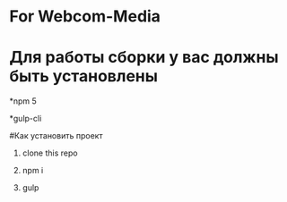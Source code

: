 # For Webcom-Media

# Для работы сборки у вас должны быть установлены

*npm 5

*gulp-cli

#Как установить проект

1) clone this repo

2) npm i

3) gulp

